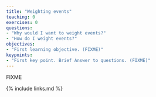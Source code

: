 ```yaml
---
title: "Weighting events"
teaching: 0
exercises: 0
questions:
- "Why would I want to weight events?"
- "How do I weight events?"
objectives:
- "First learning objective. (FIXME)"
keypoints:
- "First key point. Brief Answer to questions. (FIXME)"
---
```

FIXME

{% include links.md %}

